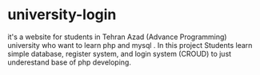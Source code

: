 # university-login
it's a website for students in Tehran Azad (Advance Programming) university who want to learn php and mysql .
In this project Students learn simple database, register system, and login system (CROUD) to just underestand base of php developing.
